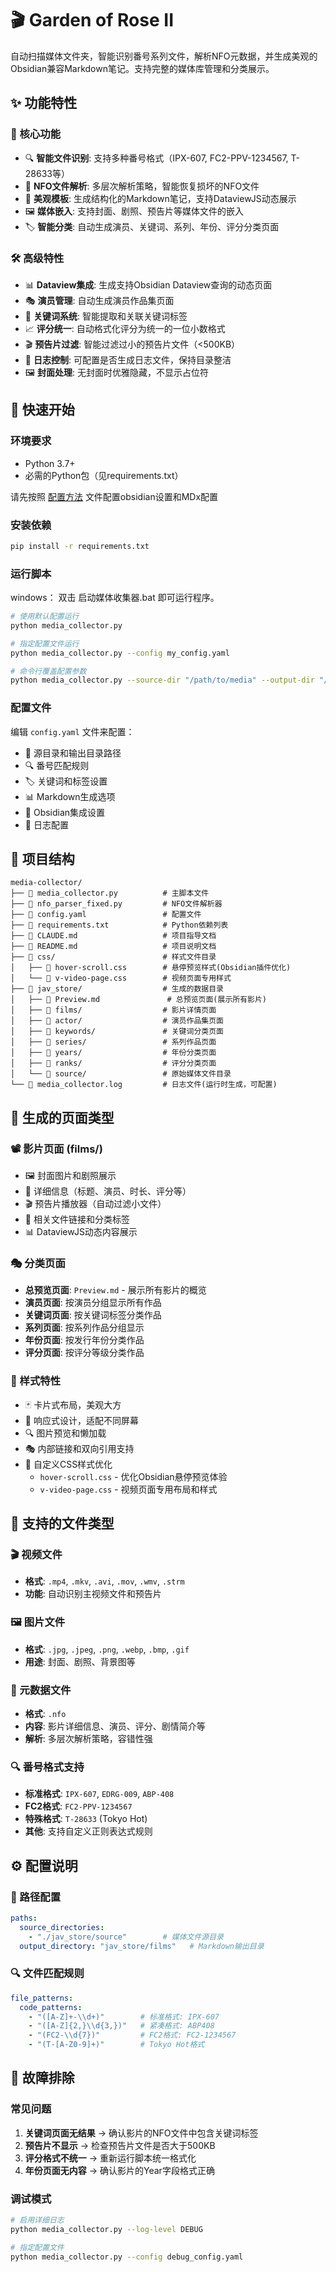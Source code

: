 # 🎬 Garden of Rose II

自动扫描媒体文件夹，智能识别番号系列文件，解析NFO元数据，并生成美观的Obsidian兼容Markdown笔记。支持完整的媒体库管理和分类展示。

## ✨ 功能特性

### 🎯 核心功能
- 🔍 **智能文件识别**: 支持多种番号格式（IPX-607, FC2-PPV-1234567, T-28633等）
- 📄 **NFO文件解析**: 多层次解析策略，智能恢复损坏的NFO文件
- 🎨 **美观模板**: 生成结构化的Markdown笔记，支持DataviewJS动态展示
- 🖼️ **媒体嵌入**: 支持封面、剧照、预告片等媒体文件的嵌入
- 🏷️ **智能分类**: 自动生成演员、关键词、系列、年份、评分分类页面

### 🛠️ 高级特性
- 📊 **Dataview集成**: 生成支持Obsidian Dataview查询的动态页面
- 🎭 **演员管理**: 自动生成演员作品集页面
- 🔖 **关键词系统**: 智能提取和关联关键词标签
- 📈 **评分统一**: 自动格式化评分为统一的一位小数格式
- 🎬 **预告片过滤**: 智能过滤过小的预告片文件（<500KB）
- 📝 **日志控制**: 可配置是否生成日志文件，保持目录整洁
- 🖼️ **封面处理**: 无封面时优雅隐藏，不显示占位符

## 🚀 快速开始

### 环境要求
- Python 3.7+
- 必需的Python包（见requirements.txt）

请先按照 [配置方法](配置方法.md) 文件配置obsidian设置和MDx配置

### 安装依赖

```bash
pip install -r requirements.txt
```


### 运行脚本

windows：
双击 启动媒体收集器.bat 即可运行程序。

```bash
# 使用默认配置运行
python media_collector.py

# 指定配置文件运行
python media_collector.py --config my_config.yaml

# 命令行覆盖配置参数
python media_collector.py --source-dir "/path/to/media" --output-dir "/path/to/output"
```

### 配置文件
编辑 `config.yaml` 文件来配置：
- 📁 源目录和输出目录路径
- 🔍 番号匹配规则
- 🏷️ 关键词和标签设置
- 📊 Markdown生成选项
- 🎨 Obsidian集成设置
- 📝 日志配置


## 📁 项目结构

```
media-collector/
├── 📄 media_collector.py          # 主脚本文件
├── 📄 nfo_parser_fixed.py         # NFO文件解析器
├── 📄 config.yaml                 # 配置文件
├── 📄 requirements.txt            # Python依赖列表
├── 📄 CLAUDE.md                   # 项目指导文档
├── 📄 README.md                   # 项目说明文档
├── 📁 css/                        # 样式文件目录
│   ├── 📄 hover-scroll.css        # 悬停预览样式(Obsidian插件优化)
│   └── 📄 v-video-page.css        # 视频页面专用样式
├── 📁 jav_store/                  # 生成的数据目录
│   ├── 📄 Preview.md               # 总预览页面(展示所有影片)
│   ├── 📁 films/                  # 影片详情页面
│   ├── 📁 actor/                  # 演员作品集页面
│   ├── 📁 keywords/               # 关键词分类页面
│   ├── 📁 series/                 # 系列作品页面
│   ├── 📁 years/                  # 年份分类页面
│   ├── 📁 ranks/                  # 评分分类页面
│   └── 📁 source/                 # 原始媒体文件目录
└── 📄 media_collector.log         # 日志文件(运行时生成，可配置)
```

## 🎯 生成的页面类型

### 📽️ 影片页面 (films/)
- 🖼️ 封面图片和剧照展示
- 📝 详细信息（标题、演员、时长、评分等）
- 🎬 预告片播放器（自动过滤小文件）
- 🔗 相关文件链接和分类标签
- 📊 DataviewJS动态内容展示

### 🎭 分类页面
- **总预览页面**: `Preview.md` - 展示所有影片的概览
- **演员页面**: 按演员分组显示所有作品
- **关键词页面**: 按关键词标签分类作品
- **系列页面**: 按系列作品分组显示
- **年份页面**: 按发行年份分类作品
- **评分页面**: 按评分等级分类作品

### 🎨 样式特性
- 🃏 卡片式布局，美观大方
- 📱 响应式设计，适配不同屏幕
- 🔍 图片预览和懒加载
- 🎭 内部链接和双向引用支持
- 🎨 自定义CSS样式优化
  - `hover-scroll.css` - 优化Obsidian悬停预览体验
  - `v-video-page.css` - 视频页面专用布局和样式

## 📄 支持的文件类型

### 🎬 视频文件
- **格式**: `.mp4`, `.mkv`, `.avi`, `.mov`, `.wmv`, `.strm`
- **功能**: 自动识别主视频文件和预告片

### 🖼️ 图片文件
- **格式**: `.jpg`, `.jpeg`, `.png`, `.webp`, `.bmp`, `.gif`
- **用途**: 封面、剧照、背景图等

### 📄 元数据文件
- **格式**: `.nfo`
- **内容**: 影片详细信息、演员、评分、剧情简介等
- **解析**: 多层次解析策略，容错性强

### 🔍 番号格式支持
- **标准格式**: `IPX-607`, `EDRG-009`, `ABP-408`
- **FC2格式**: `FC2-PPV-1234567`
- **特殊格式**: `T-28633` (Tokyo Hot)
- **其他**: 支持自定义正则表达式规则

## ⚙️ 配置说明

### 📂 路径配置
```yaml
paths:
  source_directories:
    - "./jav_store/source"        # 媒体文件源目录
  output_directory: "jav_store/films"   # Markdown输出目录
```

### 🔍 文件匹配规则
```yaml
file_patterns:
  code_patterns:
    - "([A-Z]+-\\d+)"        # 标准格式: IPX-607
    - "([A-Z]{2,}\\d{3,})"   # 紧凑格式: ABP408
    - "(FC2-\\d{7})"         # FC2格式: FC2-1234567
    - "(T-[A-Z0-9]+)"        # Tokyo Hot格式
```

## 🔧 故障排除

### 常见问题
1. **关键词页面无结果** → 确认影片的NFO文件中包含关键词标签
2. **预告片不显示** → 检查预告片文件是否大于500KB
3. **评分格式不统一** → 重新运行脚本统一格式化
4. **年份页面无内容** → 确认影片的Year字段格式正确

### 调试模式
```bash
# 启用详细日志
python media_collector.py --log-level DEBUG

# 指定配置文件
python media_collector.py --config debug_config.yaml
```
